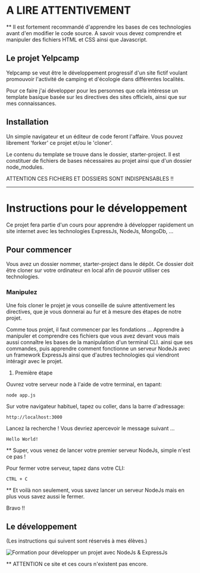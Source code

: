 # A LIRE ATTENTIVEMENT

** Il est fortement recommandé d'apprendre les bases de ces technologies avant d'en modifier le code source. A savoir vous devez comprendre et manipuler des fichiers HTML et CSS ainsi que Javascript.

## Le projet Yelpcamp

Yelpcamp se veut être le développement progressif d'un site fictif voulant promouvoir l'activité de camping et d'écologie dans différentes localités.

Pour ce faire j'ai développer pour les personnes que cela intéresse un template basique basée sur les directives des sites officiels, ainsi que sur mes connaissances.

## Installation

Un simple navigateur et un éditeur de code feront l'affaire. Vous pouvez librement ‘forker' ce projet et/ou le 'cloner'. 

Le contenu du template se trouve dans le dossier, starter-project. Il est constituer de fichiers de bases nécessaires au projet ainsi que d'un dossier node_modules.

ATTENTION CES FICHIERS ET DOSSIERS SONT INDISPENSABLES !!

----------------------------

# Instructions pour le développement

Ce projet fera partie d'un cours pour apprendre à développer rapidement un site internet avec les technologies ExpressJs, NodeJs, MongoDb, ...

## Pour commencer

Vous avez un dossier nommer, starter-project dans le dépôt. Ce dossier doit être cloner sur votre ordinateur en local afin de pouvoir utiliser ces technologies.

### Manipulez

Une fois cloner le projet je vous conseille de suivre attentivement les directives, que je vous donnerai au fur et à mesure des étapes de notre projet.

Comme tous projet, il faut commencer par les fondations ... Apprendre à manipuler et comprendre ces fichiers que vous avez devant vous mais aussi connaître les bases de la manipulation d'un terminal CLI. ainsi que ses commandes, puis apprendre comment fonctionne un serveur NodeJs avec un framework ExpressJs ainsi que d'autres technologies qui viendront intéragir avec le projet.

1. Première étape

Ouvrez votre serveur node à l'aide de votre terminal, en tapant:

	node app.js

Sur votre navigateur habituel, tapez ou coller, dans la barre d'adressage:

	http://localhost:3000

Lancez la recherche ! Vous devriez apercevoir le message suivant ...

	Hello World!

** Super, vous venez de lancer votre premier serveur NodeJs, simple n'est ce pas !

Pour fermer votre serveur, tapez dans votre CLI:

	CTRL + C

** Et voilà non seulement, vous savez lancer un serveur NodeJs mais en plus vous savez aussi le fermer.

Bravo !!

## Le développement 

(Les instructions qui suivent sont réservés à mes élèves.)

![Formation pour développer un projet avec NodeJs & ExpressJs](https://monsite.fr)

** ATTENTION ce site et ces cours n'existent pas encore.  













